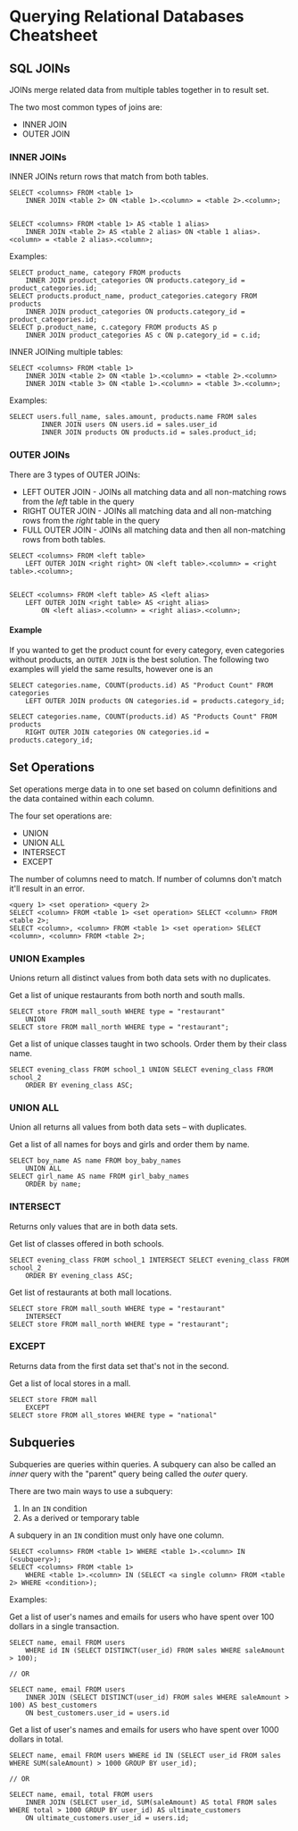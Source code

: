 # Querying Relational Databases Cheatsheet

## SQL JOINs

JOINs merge related data from multiple tables together in to result set.

The two most common types of joins are:

* INNER JOIN
* OUTER JOIN


### INNER JOINs

INNER JOINs return rows that match from both tables.

```
SELECT <columns> FROM <table 1> 
    INNER JOIN <table 2> ON <table 1>.<column> = <table 2>.<column>;


SELECT <columns> FROM <table 1> AS <table 1 alias> 
    INNER JOIN <table 2> AS <table 2 alias> ON <table 1 alias>.<column> = <table 2 alias>.<column>;

```

Examples:

```
SELECT product_name, category FROM products
    INNER JOIN product_categories ON products.category_id = product_categories.id;
SELECT products.product_name, product_categories.category FROM products
    INNER JOIN product_categories ON products.category_id = product_categories.id;
SELECT p.product_name, c.category FROM products AS p
    INNER JOIN product_categories AS c ON p.category_id = c.id;        
```

INNER JOINing multiple tables:

```
SELECT <columns> FROM <table 1> 
    INNER JOIN <table 2> ON <table 1>.<column> = <table 2>.<column>
    INNER JOIN <table 3> ON <table 1>.<column> = <table 3>.<column>;
```

Examples:

```
SELECT users.full_name, sales.amount, products.name FROM sales 
        INNER JOIN users ON users.id = sales.user_id
        INNER JOIN products ON products.id = sales.product_id;
```

### OUTER JOINs

There are 3 types of OUTER JOINs:

* LEFT OUTER JOIN - JOINs all matching data and all non-matching rows from the _left_ table in the query
* RIGHT OUTER JOIN - JOINs all matching data and all non-matching rows from the _right_ table in the query
* FULL OUTER JOIN - JOINs all matching data and then all non-matching rows from both tables.

```
SELECT <columns> FROM <left table> 
    LEFT OUTER JOIN <right right> ON <left table>.<column> = <right table>.<column>;


SELECT <columns> FROM <left table> AS <left alias> 
    LEFT OUTER JOIN <right table> AS <right alias> 
        ON <left alias>.<column> = <right alias>.<column>;

```

#### Example

If you wanted to get the product count for every category, 
even categories without products, an `OUTER JOIN` is the best solution. 
The following two examples will yield the same results, however one is an 

```
SELECT categories.name, COUNT(products.id) AS "Product Count" FROM categories
    LEFT OUTER JOIN products ON categories.id = products.category_id;

SELECT categories.name, COUNT(products.id) AS "Products Count" FROM products
    RIGHT OUTER JOIN categories ON categories.id = products.category_id;
```

## Set Operations


Set operations merge data in to one set based on column definitions and the data contained within each column.

The four set operations are:

* UNION
* UNION ALL
* INTERSECT
* EXCEPT

The number of columns need to match. If number of columns don't match it'll result in an error.

```
<query 1> <set operation> <query 2>
SELECT <column> FROM <table 1> <set operation> SELECT <column> FROM <table 2>;
SELECT <column>, <column> FROM <table 1> <set operation> SELECT <column>, <column> FROM <table 2>;
```

### UNION Examples

Unions return all distinct values from both data sets with no duplicates.

Get a list of unique restaurants from both north and south malls.

```
SELECT store FROM mall_south WHERE type = "restaurant"
    UNION 
SELECT store FROM mall_north WHERE type = "restaurant";
```

Get a list of unique classes taught in two schools. Order them by their class name.

```
SELECT evening_class FROM school_1 UNION SELECT evening_class FROM school_2
    ORDER BY evening_class ASC;
```

### UNION ALL

Union all returns all values from both data sets – with duplicates.

Get a list of all names for boys and girls and order them by name.

```
SELECT boy_name AS name FROM boy_baby_names 
    UNION ALL 
SELECT girl_name AS name FROM girl_baby_names
    ORDER by name;
```

### INTERSECT

Returns only values that are in both data sets.

Get list of classes offered in both schools.

```
SELECT evening_class FROM school_1 INTERSECT SELECT evening_class FROM school_2
    ORDER BY evening_class ASC;
```
Get list of restaurants at both mall locations.

```
SELECT store FROM mall_south WHERE type = "restaurant"
    INTERSECT 
SELECT store FROM mall_north WHERE type = "restaurant";
```

### EXCEPT

Returns data from the first data set that's not in the second.

Get a list of local stores in a mall.

```
SELECT store FROM mall
    EXCEPT
SELECT store FROM all_stores WHERE type = "national"
```


## Subqueries

Subqueries are queries within queries. A subquery can also be called an _inner_ query with the "parent" query being called the _outer_ query.

There are two main ways to use a subquery:

1. In an `IN` condition
2. As a derived or temporary table

A subquery in an `IN` condition must only have one column.

```
SELECT <columns> FROM <table 1> WHERE <table 1>.<column> IN (<subquery>);
SELECT <columns> FROM <table 1> 
    WHERE <table 1>.<column> IN (SELECT <a single column> FROM <table 2> WHERE <condition>);
```

Examples:

Get a list of user's names and emails for users who have spent over 100 dollars in a single transaction.

```
SELECT name, email FROM users 
    WHERE id IN (SELECT DISTINCT(user_id) FROM sales WHERE saleAmount > 100);

// OR

SELECT name, email FROM users
    INNER JOIN (SELECT DISTINCT(user_id) FROM sales WHERE saleAmount > 100) AS best_customers
    ON best_customers.user_id = users.id
```

Get a list of user's names and emails for users who have spent over 1000 dollars in total.

```
SELECT name, email FROM users WHERE id IN (SELECT user_id FROM sales WHERE SUM(saleAmount) > 1000 GROUP BY user_id);

// OR

SELECT name, email, total FROM users 
    INNER JOIN (SELECT user_id, SUM(saleAmount) AS total FROM sales WHERE total > 1000 GROUP BY user_id) AS ultimate_customers
    ON ultimate_customers.user_id = users.id;
```
